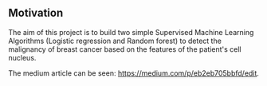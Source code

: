 ## Motivation
The aim of this project is to build two simple Supervised Machine Learning Algorithms (Logistic regression and Random forest) to detect the malignancy of breast cancer based on the features of the patient's cell nucleus.

The medium article can be seen: https://medium.com/p/eb2eb705bbfd/edit.
